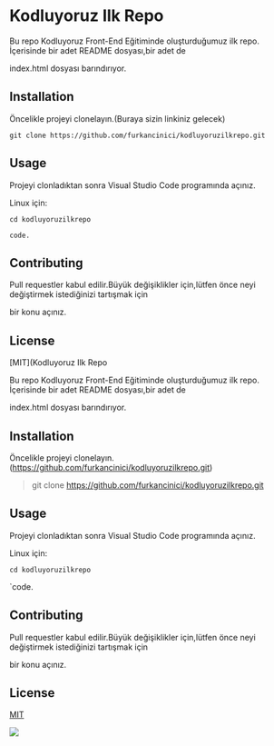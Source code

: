 
# Kodluyoruz Ilk Repo

Bu repo Kodluyoruz Front-End Eğitiminde oluşturduğumuz ilk repo. İçerisinde bir adet README dosyası,bir adet de 

index.html dosyası barındırıyor.

## Installation

Öncelikle projeyi clonelayın.(Buraya sizin linkiniz gelecek)

` git clone https://github.com/furkancinici/kodluyoruzilkrepo.git `

## Usage

Projeyi clonladıktan sonra Visual Studio Code programında açınız.

Linux için:

`cd kodluyoruzilkrepo`

`code.`

## Contributing

Pull requestler kabul edilir.Büyük değişiklikler için,lütfen önce neyi değiştirmek istediğinizi tartışmak için

bir konu açınız.

## License

[MIT](Kodluyoruz Ilk Repo

Bu repo Kodluyoruz Front-End Eğitiminde oluşturduğumuz ilk repo. İçerisinde bir adet README dosyası,bir adet de 

index.html dosyası barındırıyor.

## Installation

Öncelikle projeyi clonelayın.(https://github.com/furkancinici/kodluyoruzilkrepo.git)

> git clone https://github.com/furkancinici/kodluyoruzilkrepo.git 

## Usage

Projeyi clonladıktan sonra Visual Studio Code programında açınız.

Linux için:

`cd kodluyoruzilkrepo`

`code.

## Contributing

Pull requestler kabul edilir.Büyük değişiklikler için,lütfen önce neyi değiştirmek istediğinizi tartışmak için

bir konu açınız.

## License

[MIT](https://choosealicense.com/licenses/mit/)

![](https://i.pinimg.com/736x/dc/b9/d9/dcb9d943218a09ec5daa9ff06cbf8ee9.jpg)

